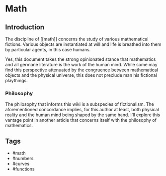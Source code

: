 # Math

## Introduction

The discipline of [[math]] concerns the study of various mathematical fictions. Various objects are instantiated at will and life is breathed into them by particular agents, in this case humans.

Yes, this document takes the strong opinionated stance that mathematics and all germane literature is the work of the human mind. While some may find this perspective attenuated by the congruence between mathematical objects and the physical universe, this does not preclude man his fictional playthings.

### Philosophy

The philosophy that informs this wiki is a subspecies of fictionalism. The aforementioned concordance implies, for this author at least, both physical reality and the human mind being shaped by the same hand. I'll explore this vantage point in another article that concerns itself with the philosophy of mathematics.

## Tags

- #math
- #numbers
- #curves
- #functions
